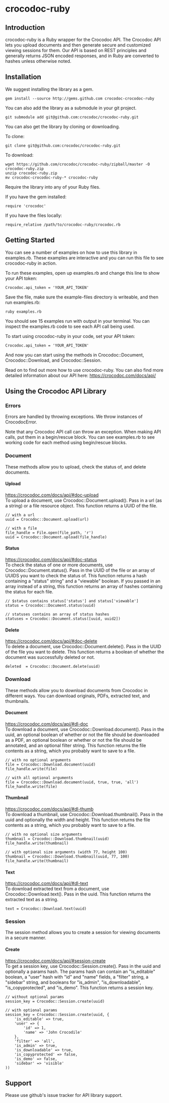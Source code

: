 # crocodoc-ruby

## Introduction

crocodoc-ruby is a Ruby wrapper for the Crocodoc API.
The Crocodoc API lets you upload documents and then generate secure and customized viewing sessions for them.
Our API is based on REST principles and generally returns JSON encoded responses,
and in Ruby are converted to hashes unless otherwise noted.

## Installation

We suggest installing the library as a gem.

    gem install --source http://gems.github.com crocodoc-crocodoc-ruby

You can also add the library as a submodule in your git project.

    git submodule add git@github.com:crocodoc/crocodoc-ruby.git

You can also get the library by cloning or downloading.

To clone:

    git clone git@github.com:crocodoc/crocodoc-ruby.git
    
To download:

    wget https://github.com/crocodoc/crocodoc-ruby/zipball/master -O crocodoc-ruby.zip
    unzip crocodoc-ruby.zip
    mv crocodoc-crocodoc-ruby-* crocodoc-ruby

Require the library into any of your Ruby files.

If you have the gem installed:

    require 'crocodoc'
    
If you have the files locally:

    require_relative /path/to/crocodoc-ruby/crocodoc.rb
    
## Getting Started

You can see a number of examples on how to use this library in examples.rb.
These examples are interactive and you can run this file to see crocodoc-ruby in action.

To run these examples, open up examples.rb and change this line to show your API token:

    Crocodoc.api_token = 'YOUR_API_TOKEN'
    
Save the file, make sure the example-files directory is writeable, and then run examples.rb:

    ruby examples.rb
    
You should see 15 examples run with output in your terminal.
You can inspect the examples.rb code to see each API call being used.

To start using crocodoc-ruby in your code, set your API token:

    Crocodoc.api_token = 'YOUR_API_TOKEN'
    
And now you can start using the methods in Crocodoc::Document, Crocodoc::Download, and Crocodoc::Session.

Read on to find out more how to use crocodoc-ruby.
You can also find more detailed information about our API here:
https://crocodoc.com/docs/api/

## Using the Crocodoc API Library

### Errors

Errors are handled by throwing exceptions.
We throw instances of CrocodocError.

Note that any Crocodoc API call can throw an exception.
When making API calls, put them in a begin/rescue block.
You can see examples.rb to see working code for each method using begin/rescue blocks.

### Document

These methods allow you to upload, check the status of, and delete documents.

#### Upload

https://crocodoc.com/docs/api/#doc-upload  
To upload a document, use Crocodoc::Document.upload().
Pass in a url (as a string) or a file resource object.
This function returns a UUID of the file.

    // with a url
    uuid = Crocodoc::Document.upload(url)
    
    // with a file
    file_handle = File.open(file_path, 'r')
    uuid = Crocodoc::Document.upload(file_handle)
    
#### Status

https://crocodoc.com/docs/api/#doc-status  
To check the status of one or more documents, use Crocodoc::Document.status().
Pass in the UUID of the file or an array of UUIDS you want to check the status of.
This function returns a hash containing a "status" string" and a "viewable" boolean.
If you passed in an array instead of a string, this function returns an array of hashes containing the status for each file.

    // $status contains status['status'] and status['viewable']
    status = Crocodoc::Document.status(uuid)
    
    // statuses contains an array of status hashes
    statuses = Crocodoc::Document.status([uuid, uuid2])
    
#### Delete

https://crocodoc.com/docs/api/#doc-delete  
To delete a document, use Crocodoc::Document.delete().
Pass in the UUID of the file you want to delete.
This function returns a boolean of whether the document was successfully deleted or not.

    deleted  = Crocodoc::Document.delete(uuid)
    
### Download

These methods allow you to download documents from Crocodoc in different ways.
You can download originals, PDFs, extracted text, and thumbnails.

#### Document

https://crocodoc.com/docs/api/#dl-doc  
To download a document, use Crocodoc::Download.document().
Pass in the uuid,
an optional boolean of whether or not the file should be downloaded as a PDF,
an optional boolean or whether or not the file should be annotated,
and an optional filter string.
This function returns the file contents as a string, which you probably want to save to a file.

    // with no optional arguments
    file = Crocodoc::Download.document(uuid)
    file_handle.write(file)
    
    // with all optional arguments
    file = Crocodoc::Download.document(uuid, true, true, 'all')
    file_handle.write(file)
    
#### Thumbnail

https://crocodoc.com/docs/api/#dl-thumb  
To download a thumbnail, use Crocodoc::Download.thumbnail().
Pass in the uuid and optionally the width and height.
This function returns the file contents as a string, which you probably want to save to a file.

    // with no optional size arguments
    thumbnail = Crocodoc::Download.thumbnail(uuid)
    file_handle.write(thumbnail)
    
    // with optional size arguments (width 77, height 100)
    thumbnail = Crocodoc::Download.thumbnail(uuid, 77, 100)
    file_handle.write(thumbnail)

#### Text

https://crocodoc.com/docs/api/#dl-text  
To download extracted text from a document, use Crocodoc::Download.text().
Pass in the uuid.
This function returns the extracted text as a string.

    text = Crocodoc::Download.text(uuid)
    
### Session

The session method allows you to create a session for viewing documents in a secure manner.

#### Create

https://crocodoc.com/docs/api/#session-create  
To get a session key, use Crocodoc::Session.create().
Pass in the uuid and optionally a params hash.
The params hash can contain an "is_editable" boolean,
a "user" hash with "id" and "name" fields,
a "filter" string, a "sidebar" string,
and booleans for "is_admin", "is_downloadable", "is_copyprotected", and "is_demo".
This function returns a session key.

    // without optional params
    session_key = Crocodoc::Session.create(uuid)
    
    // with optional params
    session_key = Crocodoc::Session.create(uuid, {
        'is_editable' => true,
        'user' => {
            'id' => 1,
            'name' => 'John Crocodile'
        },
        'filter' => 'all',
        'is_admin' => true,
        'is_downloadable' => true,
        'is_copyprotected' => false,
        'is_demo' => false,
        'sidebar' => 'visible'
    ))
    
## Support

Please use github's issue tracker for API library support.